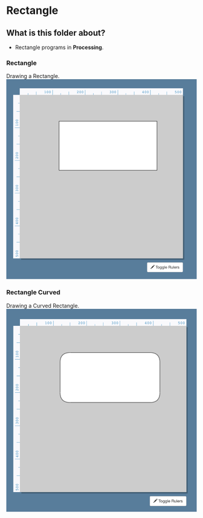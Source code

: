 # Rectangle

## What is this folder about?
* Rectangle programs in __Processing__.

### Rectangle
Drawing a Rectangle.
![Example](OutputRectangle.png)

### Rectangle Curved
Drawing a Curved Rectangle.
![Example](OutputRectangleCurved.png)